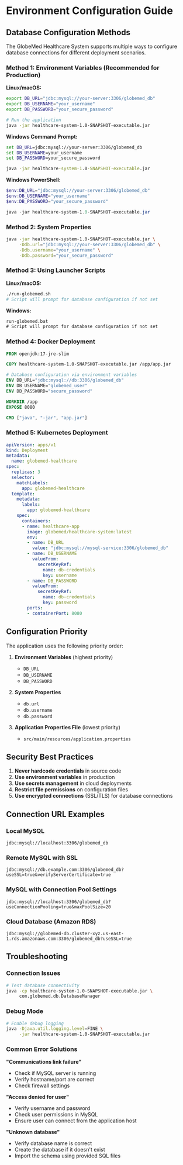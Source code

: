 # Environment Configuration Guide

## Database Configuration Methods

The GlobeMed Healthcare System supports multiple ways to configure database connections for different deployment scenarios.

### Method 1: Environment Variables (Recommended for Production)

**Linux/macOS:**
```bash
export DB_URL="jdbc:mysql://your-server:3306/globemed_db"
export DB_USERNAME="your_username"
export DB_PASSWORD="your_secure_password"

# Run the application
java -jar healthcare-system-1.0-SNAPSHOT-executable.jar
```

**Windows Command Prompt:**
```cmd
set DB_URL=jdbc:mysql://your-server:3306/globemed_db
set DB_USERNAME=your_username
set DB_PASSWORD=your_secure_password

java -jar healthcare-system-1.0-SNAPSHOT-executable.jar
```

**Windows PowerShell:**
```powershell
$env:DB_URL="jdbc:mysql://your-server:3306/globemed_db"
$env:DB_USERNAME="your_username"
$env:DB_PASSWORD="your_secure_password"

java -jar healthcare-system-1.0-SNAPSHOT-executable.jar
```

### Method 2: System Properties

```bash
java -jar healthcare-system-1.0-SNAPSHOT-executable.jar \
     -Ddb.url="jdbc:mysql://your-server:3306/globemed_db" \
     -Ddb.username="your_username" \
     -Ddb.password="your_secure_password"
```

### Method 3: Using Launcher Scripts

**Linux/macOS:**
```bash
./run-globemed.sh
# Script will prompt for database configuration if not set
```

**Windows:**
```cmd
run-globemed.bat
# Script will prompt for database configuration if not set
```

### Method 4: Docker Deployment

```dockerfile
FROM openjdk:17-jre-slim

COPY healthcare-system-1.0-SNAPSHOT-executable.jar /app/app.jar

# Database configuration via environment variables
ENV DB_URL="jdbc:mysql://db:3306/globemed_db"
ENV DB_USERNAME="globemed_user"
ENV DB_PASSWORD="secure_password"

WORKDIR /app
EXPOSE 8080

CMD ["java", "-jar", "app.jar"]
```

### Method 5: Kubernetes Deployment

```yaml
apiVersion: apps/v1
kind: Deployment
metadata:
  name: globemed-healthcare
spec:
  replicas: 3
  selector:
    matchLabels:
      app: globemed-healthcare
  template:
    metadata:
      labels:
        app: globemed-healthcare
    spec:
      containers:
      - name: healthcare-app
        image: globemed/healthcare-system:latest
        env:
        - name: DB_URL
          value: "jdbc:mysql://mysql-service:3306/globemed_db"
        - name: DB_USERNAME
          valueFrom:
            secretKeyRef:
              name: db-credentials
              key: username
        - name: DB_PASSWORD
          valueFrom:
            secretKeyRef:
              name: db-credentials
              key: password
        ports:
        - containerPort: 8080
```

## Configuration Priority

The application uses the following priority order:

1. **Environment Variables** (highest priority)
   - `DB_URL`
   - `DB_USERNAME` 
   - `DB_PASSWORD`

2. **System Properties**
   - `db.url`
   - `db.username`
   - `db.password`

3. **Application Properties File** (lowest priority)
   - `src/main/resources/application.properties`

## Security Best Practices

1. **Never hardcode credentials** in source code
2. **Use environment variables** in production
3. **Use secrets management** in cloud deployments
4. **Restrict file permissions** on configuration files
5. **Use encrypted connections** (SSL/TLS) for database connections

## Connection URL Examples

### Local MySQL
```
jdbc:mysql://localhost:3306/globemed_db
```

### Remote MySQL with SSL
```
jdbc:mysql://db.example.com:3306/globemed_db?useSSL=true&verifyServerCertificate=true
```

### MySQL with Connection Pool Settings
```
jdbc:mysql://localhost:3306/globemed_db?useConnectionPooling=true&maxPoolSize=20
```

### Cloud Database (Amazon RDS)
```
jdbc:mysql://globemed-db.cluster-xyz.us-east-1.rds.amazonaws.com:3306/globemed_db?useSSL=true
```

## Troubleshooting

### Connection Issues
```bash
# Test database connectivity
java -cp healthcare-system-1.0-SNAPSHOT-executable.jar \
     com.globemed.db.DatabaseManager
```

### Debug Mode
```bash
# Enable debug logging
java -Djava.util.logging.level=FINE \
     -jar healthcare-system-1.0-SNAPSHOT-executable.jar
```

### Common Error Solutions

**"Communications link failure"**
- Check if MySQL server is running
- Verify hostname/port are correct
- Check firewall settings

**"Access denied for user"**
- Verify username and password
- Check user permissions in MySQL
- Ensure user can connect from the application host

**"Unknown database"**
- Verify database name is correct
- Create the database if it doesn't exist
- Import the schema using provided SQL files